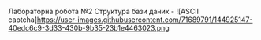 Лабораторна робота №2
Структура бази даних - 
![ASCII captcha]https://user-images.githubusercontent.com/71689791/144925147-40edc6c9-3d33-430b-9b35-23b1e4463023.png
